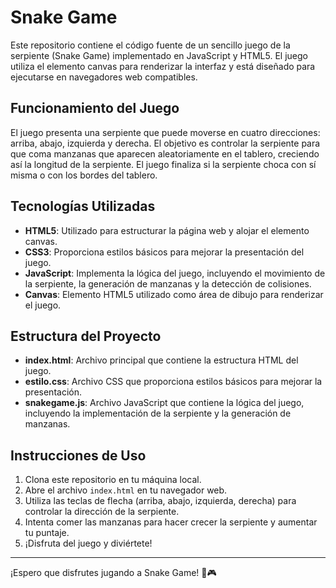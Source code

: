 # Snake Game

Este repositorio contiene el código fuente de un sencillo juego de la serpiente (Snake Game) implementado en JavaScript y HTML5. El juego utiliza el elemento canvas para renderizar la interfaz y está diseñado para ejecutarse en navegadores web compatibles.

## Funcionamiento del Juego

El juego presenta una serpiente que puede moverse en cuatro direcciones: arriba, abajo, izquierda y derecha. El objetivo es controlar la serpiente para que coma manzanas que aparecen aleatoriamente en el tablero, creciendo así la longitud de la serpiente. El juego finaliza si la serpiente choca con sí misma o con los bordes del tablero.

## Tecnologías Utilizadas

- **HTML5**: Utilizado para estructurar la página web y alojar el elemento canvas.
- **CSS3**: Proporciona estilos básicos para mejorar la presentación del juego.
- **JavaScript**: Implementa la lógica del juego, incluyendo el movimiento de la serpiente, la generación de manzanas y la detección de colisiones.
- **Canvas**: Elemento HTML5 utilizado como área de dibujo para renderizar el juego.

## Estructura del Proyecto

- **index.html**: Archivo principal que contiene la estructura HTML del juego.
- **estilo.css**: Archivo CSS que proporciona estilos básicos para mejorar la presentación.
- **snakegame.js**: Archivo JavaScript que contiene la lógica del juego, incluyendo la implementación de la serpiente y la generación de manzanas.

## Instrucciones de Uso

1. Clona este repositorio en tu máquina local.
2. Abre el archivo `index.html` en tu navegador web.
3. Utiliza las teclas de flecha (arriba, abajo, izquierda, derecha) para controlar la dirección de la serpiente.
4. Intenta comer las manzanas para hacer crecer la serpiente y aumentar tu puntaje.
5. ¡Disfruta del juego y diviértete!

---

¡Espero que disfrutes jugando a Snake Game! 🐍🎮
